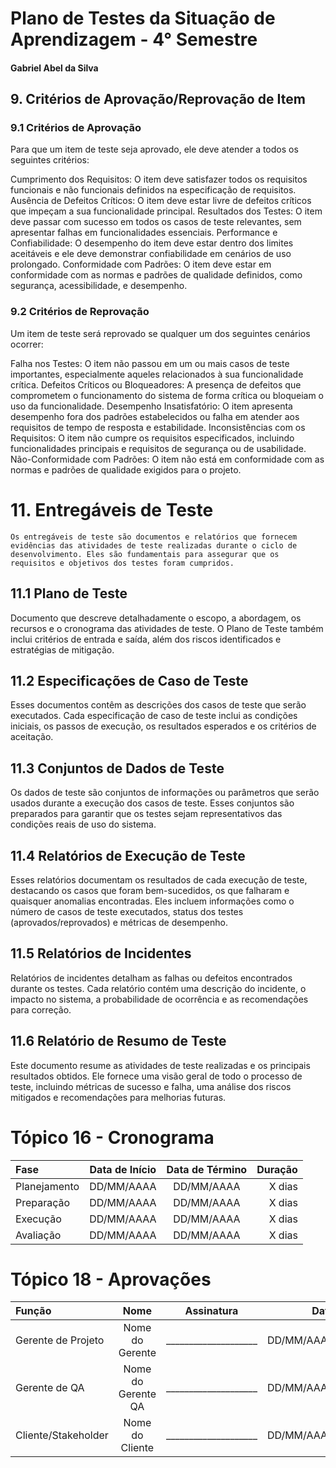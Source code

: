 # Plano de Testes da Situação de Aprendizagem - 4° Semestre
#### Gabriel Abel da Silva

## 9. Critérios de Aprovação/Reprovação de Item
### 9.1 Critérios de Aprovação
Para que um item de teste seja aprovado, ele deve atender a todos os seguintes critérios:

Cumprimento dos Requisitos: O item deve satisfazer todos os requisitos funcionais e não funcionais definidos na especificação de requisitos.
Ausência de Defeitos Críticos: O item deve estar livre de defeitos críticos que impeçam a sua funcionalidade principal.
Resultados dos Testes: O item deve passar com sucesso em todos os casos de teste relevantes, sem apresentar falhas em funcionalidades essenciais.
Performance e Confiabilidade: O desempenho do item deve estar dentro dos limites aceitáveis e ele deve demonstrar confiabilidade em cenários de uso prolongado.
Conformidade com Padrões: O item deve estar em conformidade com as normas e padrões de qualidade definidos, como segurança, acessibilidade, e desempenho.

### 9.2 Critérios de Reprovação
Um item de teste será reprovado se qualquer um dos seguintes cenários ocorrer:

Falha nos Testes: O item não passou em um ou mais casos de teste importantes, especialmente aqueles relacionados à sua funcionalidade crítica.
Defeitos Críticos ou Bloqueadores: A presença de defeitos que comprometem o funcionamento do sistema de forma crítica ou bloqueiam o uso da funcionalidade.
Desempenho Insatisfatório: O item apresenta desempenho fora dos padrões estabelecidos ou falha em atender aos requisitos de tempo de resposta e estabilidade.
Inconsistências com os Requisitos: O item não cumpre os requisitos especificados, incluindo funcionalidades principais e requisitos de segurança ou de usabilidade.
Não-Conformidade com Padrões: O item não está em conformidade com as normas e padrões de qualidade exigidos para o projeto.

# 11. Entregáveis de Teste
    Os entregáveis de teste são documentos e relatórios que fornecem evidências das atividades de teste realizadas durante o ciclo de desenvolvimento. Eles são fundamentais para assegurar que os requisitos e objetivos dos testes foram cumpridos.

## 11.1 Plano de Teste
Documento que descreve detalhadamente o escopo, a abordagem, os recursos e o cronograma das atividades de teste. O Plano de Teste também inclui critérios de entrada e saída, além dos riscos identificados e estratégias de mitigação.

## 11.2 Especificações de Caso de Teste
Esses documentos contêm as descrições dos casos de teste que serão executados. Cada especificação de caso de teste inclui as condições iniciais, os passos de execução, os resultados esperados e os critérios de aceitação.

## 11.3 Conjuntos de Dados de Teste
Os dados de teste são conjuntos de informações ou parâmetros que serão usados durante a execução dos casos de teste. Esses conjuntos são preparados para garantir que os testes sejam representativos das condições reais de uso do sistema.

## 11.4 Relatórios de Execução de Teste
Esses relatórios documentam os resultados de cada execução de teste, destacando os casos que foram bem-sucedidos, os que falharam e quaisquer anomalias encontradas. Eles incluem informações como o número de casos de teste executados, status dos testes (aprovados/reprovados) e métricas de desempenho.

## 11.5 Relatórios de Incidentes
Relatórios de incidentes detalham as falhas ou defeitos encontrados durante os testes. Cada relatório contém uma descrição do incidente, o impacto no sistema, a probabilidade de ocorrência e as recomendações para correção.

## 11.6 Relatório de Resumo de Teste
Este documento resume as atividades de teste realizadas e os principais resultados obtidos. Ele fornece uma visão geral de todo o processo de teste, incluindo métricas de sucesso e falha, uma análise dos riscos mitigados e recomendações para melhorias futuras.

# Tópico 16 - Cronograma

|Fase         |Data de Início|Data de Término|Duração|
|:------------|:------------:|:-------------:|------:|
|Planejamento |DD/MM/AAAA    |DD/MM/AAAA     |X dias |
|Preparação   |DD/MM/AAAA    |DD/MM/AAAA     |X dias |
|Execução     |DD/MM/AAAA    |DD/MM/AAAA     |X dias |
|Avaliação    |DD/MM/AAAA    |DD/MM/AAAA     |X dias |

# Tópico 18 - Aprovações

|Função                |Nome              |Assinatura          |Data       |
|:---------------------|:----------------:|:-------------------:|----------:|
|Gerente de Projeto    |Nome do Gerente   |____________________|DD/MM/AAAA |
|Gerente de QA         |Nome do Gerente QA|____________________|DD/MM/AAAA |
|Cliente/Stakeholder   |Nome do Cliente   |____________________|DD/MM/AAAA |

